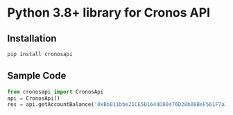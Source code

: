 # Python 3.8+ library for Cronos API

## Installation
```sh
pip install cronosapi
```

## Sample Code
```python
from cronosapi import CronosApi
api = CronosApi()
res = api.getAccountBalance('0xBb011bbe21CE5D1644D80476D28b08BeF561F7a1')
```